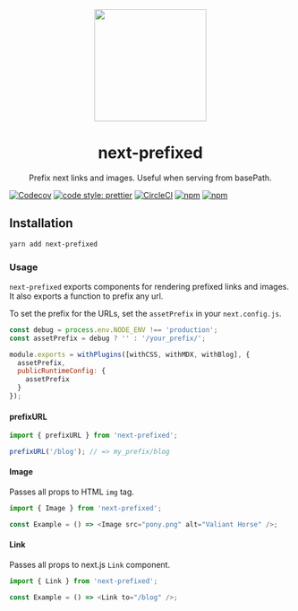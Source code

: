 <div align="center">
  <img height="200"
    src="https://seeklogo.com/images/N/next-js-logo-7929BCD36F-seeklogo.com.png">
  <h1>next-prefixed</h1>
  <p>Prefix next links and images. Useful when serving from basePath.</p>
</div>

[![Codecov](https://img.shields.io/codecov/c/github/hipstersmoothie/next-prefixed.svg?style=for-the-badge)](https://codecov.io/gh/hipstersmoothie/next-prefixed) [![code style: prettier](https://img.shields.io/badge/code_style-prettier-ff69b4.svg?style=for-the-badge)](https://github.com/prettier/prettier) [![CircleCI](https://img.shields.io/circleci/project/github/hipstersmoothie/next-prefixed/master.svg?style=for-the-badge)](https://circleci.com/gh/hipstersmoothie/next-prefixed) [![npm](https://img.shields.io/npm/v/next-prefixed.svg?style=for-the-badge)](https://www.npmjs.com/package/next-prefixed) [![npm](https://img.shields.io/npm/dt/next-prefixed.svg?style=for-the-badge)](https://www.npmjs.com/package/next-prefixed)

## Installation

```sh
yarn add next-prefixed
```

### Usage

`next-prefixed` exports components for rendering prefixed links and images. It also exports a function to prefix any url.

To set the prefix for the URLs, set the `assetPrefix` in your `next.config.js`.

```js
const debug = process.env.NODE_ENV !== 'production';
const assetPrefix = debug ? '' : '/your_prefix/';

module.exports = withPlugins([withCSS, withMDX, withBlog], {
  assetPrefix,
  publicRuntimeConfig: {
    assetPrefix
  }
});
```

#### prefixURL

```js
import { prefixURL } from 'next-prefixed';

prefixURL('/blog'); // => my_prefix/blog
```

#### Image

Passes all props to HTML `img` tag.

```js
import { Image } from 'next-prefixed';

const Example = () => <Image src="pony.png" alt="Valiant Horse" />;
```

#### Link

Passes all props to next.js `Link` component.

```js
import { Link } from 'next-prefixed';

const Example = () => <Link to="/blog" />;
```
